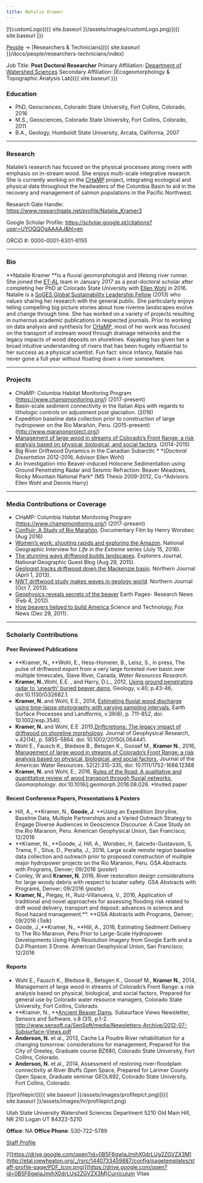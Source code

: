 ```yaml
---
title: Natalie Kramer
---
```


[![customLogo]({{ site.baseurl }}/assets/images/customLogo.png)]({{ site.baseurl }})

[People]({{site.baseurl}}/people/index) -> [Researchers & Technicians]({{ site.baseurl }}/docs/people/researchers-technicians/index)

Job Title: **Post Doctoral Researcher**
Primary Affiliation: [Department of Watershed Sciences](http://qcnr.usu.edu/wats/)
Secondary Affiliation: [Ecogeomorphology & Topographic Analysis Lab]({{ site.baseurl }})

### Education

- PhD, Geosciences, Colorado State University, Fort Collins, Colorado, 2016
- M.S., Geosciences, Colorado State University, Fort Collins, Colorado, 2011
- B.A., Geology, Humboldt State University, Arcata, California, 2007

------

### Research

Natalie’s research has focused on the physical processes along rivers with emphasis on in-stream wood. She enjoys multi-scale integrative research.  She is currently working on the [CHaMP](https://www.champmonitoring.org/) project, integrating ecological and physical data throughout the headwaters of the Columbia Basin to aid in the recovery and management of salmon populations in the Pacific Northwest.

Research Gate Handle: <https://www.researchgate.net/profile/Natalie_Kramer3>

Google Scholar Profile: <https://scholar.google.pt/citations?user=UYOQQOgAAAAJ&hl=en>

ORCiD #:  0000-0001-6301-6155

------

### Bio

**Natalie Kramer **is a fluvial geomorphologist and lifelong river runner.  She joined the [ET-AL](http://etal.joewheaton.org/wheaton-et-al) team in January 2017 as a post-doctoral scholar after completing her PhD at Colorado State University with [Ellen Wohl](https://sites.warnercnr.colostate.edu/fluvial-geomorphology/people/34-2/) in 2016.  Natalie is a [SoGES Global Sustainability Leadership Fellow](http://sustainability.colostate.edu/slf-program) (2013) who values sharing her research with the general public.  She particularly enjoys telling compelling big picture stories about how riverine landscapes evolve and change through time. She has worked on a variety of projects resulting in numerous academic publications in respected journals.  Prior to working on data analysis and synthesis for [CHaMP](https://www.champmonitoring.org/), most of her work was focused on the transport of instream wood through drainage networks and the legacy impacts of wood deposits on shorelines.  Kayaking has given her a broad intuitive understanding of rivers that has been hugely influential to her success as a physical scientist.  Fun fact: since infancy, Natalie has never gone a full year without floating down a river somewhere.

------

### Projects

- CHaMP: Columbia Habitat Monitoring Program (<https://www.champmonitoring.org/>) (2017-present)
- Basin-scale sediment connectivity in the Italian Alps with regards to lithologic controls on adjustment post glaciation. (2016)
- Expedition baseline data collection prior to construction of large hydropower on the  Rio Marañón, Peru. (2015-present) (<http://www.maranonproject.org/>)
- [Management of large wood in streams of Colorado’s Front Range: a risk analysis based on physical, biological, and social factors](http://onlinelibrary.wiley.com/doi/10.1111/1752-1688.12388/abstract). (2014-2015)
- Big River Driftwood Dynamics in the Canadian Subarctic  * *(*Doctoral Dissertation* 2012-2016, Advisor Ellen Wohl)
- An Investigation into Beaver-induced Holocene Sedimentation using Ground Penetrating Radar and Seismic Refraction: Beaver Meadows, Rocky Mountain National Park* (MS Thesis 2009-2012, Co-*Advisors: Ellen Wohl and Dennis Harry)

------

### Media Contributions or Coverage

- CHaMP: Columbia Habitat Monitoring Program (<https://www.champmonitoring.org/>) (2017-present)
- [Confluir: A Study of Rio Marañón](https://vimeo.com/120984124). Documentary Film by Henry Worobec (Aug 2016)
- [Women’s work: shooting rapids and exploring the Amazon](http://news.nationalgeographic.com/2016/07/amazon-river-rapids-photography-kayaker-scientist-woman/).  National Geographic Interview for *Life in the Extreme* series (July 15, 2016).
- [The stunning ways driftwood builds landscapes](http://voices.nationalgeographic.com/2015/08/25/stunning-ways-driftwood-builds-landscapes/). Explorers Journal, National Geographic Guest Blog (Aug 29, 2015).
- [Geologist tracks driftwood down the Mackenzie basin](http://norj.ca/2013/04/geologist-tracks-driftwood-down-mackenzie-basin/). Northern Journal (April 1, 2013).
- [NWT driftwood study makes waves in geology world](http://norj.ca/2013/10/nwt-driftwood-study-makes-waves-in-geology-world/). Northern Journal (Oct 7, 2013).
- [Geophysics reveals secrets of the beaver](http://earth-pages.co.uk/2012/02/04/geophysics-reveals-secrets-of-the-beaver/) Earth Pages- Research News (Feb 4, 2012).
- [How beavers helped to build America ](http://www.foxnews.com/scitech/2011/12/29/how-beavers-helped-to-build-america/)Science and Technology, Fox News (Dec 29, 2011). 

------

### Scholarly Contributions

#### Peer Reviewed Publications

- **Kramer, N., **Wohl, E., Hess-Homeier, B., Leisz, S., in press,  The pulse of driftwood export from a very large forested river basin over multiple timescales, Slave River, Canada, *Water Resources Research*.
- **Kramer, N.**,Wohl,  E.E. , and Harry,  D.L., 2012,  [Using ground penetrating radar to 'unearth' buried beaver dams](http://geology.gsapubs.org/content/40/1/43.full), Geology, v.40, p.43-46, doi:10.1130/G32682.1.
- **Kramer, N.** and Wohl, E.E., 2014, [Estimating fluvial wood discharge using time-lapse photography with varying sampling intervals](http://onlinelibrary.wiley.com/doi/10.1002/esp.3540/abstract), Earth Surface Processes and Landforms, v.39(6), p. 711-852, doi: 10.1002/esp.3540.
- **Kramer, N.** and Wohl, E.E .2015,[Driftcretions: The legacy impact of driftwood on shoreline morphology](http://onlinelibrary.wiley.com/doi/10.1002/2015GL064441/full). Journal of Geophysical Research, v.42(14), p. 5855–5864. doi: 10.1002/2015GL064441.
- Wohl E., Fausch K., Bledsoe B., Betsgen K., Goosef M., **Kramer N.**, 2016, [Management of large wood in streams of Colorado’s Front Range: a risk analysis based on physical, biological, and social factors](http://onlinelibrary.wiley.com/doi/10.1111/1752-1688.12388/abstract), Journal of the American Water Resources. 52(2):315-335, doi: 10.1111/1752-1688.12388
- **Kramer, N.** and Wohl, E., 2016,  [Rules of the Road: A qualitative and quantitative review of wood transport through fluvial networks](http://www.sciencedirect.com/science/article/pii/S0169555X16307619), *Geomorphology*. doi:10.1016/j.geomorph.2016.08.026. *Invited paper

#### Recent Conference Papers, Presentations & Posters

- Hill, A., **Kramer, N., **Goode, J**. **Using an Expedition Storyline, Baseline Data, Multiple Partnerships and a Varied Outreach Strategy to Engage Diverse Audiences in Geoscience Discourse: A Case Study on the Rio Maranon, Peru. American Geophysical Union, San Francisco; 12/2016
- **Kramer, N., **Goode, J, Hill, A., Worobec, H, Salcedo-Gustavson, S, Trama, F., Silva, D., Peralta, J., 2016, Large scale remote region baseline data collection and outreach prior to proposed construction of multiple major hydropower projects on the Rio Maranon, Peru. GSA Abstracts with Programs, Denver; 09/2016 (*poster*)
- Conley, W  and **Kramer, N**, 2016, River restoration design considerations for large woody debris with respect to boater safety. GSA Abstracts with Programs, Denver; 09/2016 (*poster*)
- **Kramer, N.,** Piegay, H., Ruiz-Villanueva, V., 2016, Application of traditional and novel approaches for assessing flooding risk related to drift wood delivery, transport and deposit: advances in science and flood hazard management.**. **GSA Abstracts with Programs, Denver; 09/2016 (*Talk*)
- Goode, J.,**Kramer, N., **Hill, A., 2016, Estimating Sediment Delivery to The Rio Maranon, Peru Prior to Large-Scale Hydropower Developments Using High Resolution Imagery from Google Earth and a DJI Phantom 3 Drone. American Geophysical Union, San Francisco; 12/2016

#### Reports

- Wohl E., Fausch K., Bledsoe B., Betsgen K., Goosef M., **Kramer N.**, 2014, Management of large wood in streams of Colorado’s Front Range: a risk analysis based on physical, biological, and social factors,  Prepared for general use by Colorado water resource managers, Colorado State University, Fort Collins, Colorado.
- **Kramer, N., **[Ancient Beaver Dams](http://www.sensoft.ca/SenSoft/media/Newsletters-Archive/2012-07-Subsurface-Views.pdf). Subsurface Views Newsletter, Sensors and Software, v.8 (31), p.1-2. http://www.sensoft.ca/SenSoft/media/Newsletters-Archive/2012-07-Subsurface-Views.pdf
- **Anderson, N.** et al., 2013, Cache La Poudre River rehabilitation for a changing tomorrow: considerations for management, Prepared for the City of Greeley, Graduate course BZ680, Colorado State University, Fort Collins, Colorado.
- **Anderson, N.** et al., 2014, Assessment of restoring river-floodplain connectivity at River Bluffs Open Space,  Prepared for Larimer County Open Space,  Graduate seminar GEOL692, Colorado State University, Fort Collins, Colorado.

[![profilepict]({{ site.baseurl }}/assets/images/profilepict.png)]({{ site.baseurl }}/assets/images/hr/profilepict.png)

Utah State University
Watershed Sciences Department
5210 Old Main Hill, NR 210
Logan UT 84322-5210

**Office**:  NA
**Office Phone**: 530-722-5789

[Staff Profile](http://qcnr.usu.edu/wats//htm/faculty-staff/memberID=3844)

[![https://drive.google.com/open?id=0B5F6gwlaJmjhX0drLUg2ZGVZX3M](http://etal.joewheaton.org/_/rsrc/1440733459887/config/pagetemplates/staff-profile-page/PDF_Icon.png)](https://drive.google.com/open?id=0B5F6gwlaJmjhX0drLUg2ZGVZX3M)Curriculum Vitae